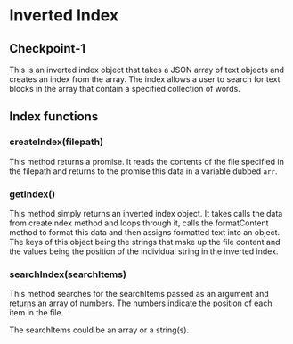 # Inverted Index
## Checkpoint-1

This is an inverted index object that takes a JSON array of text objects and creates an index from the array. The index allows a user to search for text blocks in the array that contain a specified collection of words.

## Index functions

### createIndex(filepath)

This method returns a promise. It reads the contents of the file specified in the filepath and returns to the promise this data in a variable dubbed `arr`.

### getIndex()

This method simply returns an inverted index object. It takes calls the data from createIndex method and loops through it, calls the formatContent method to format this data and then assigns formatted text into an object. The keys of this object being the strings that make up the file content and the values being the position of the individual string in the inverted index.

### searchIndex(searchItems)

This method searches for the searchItems passed as an argument and returns an array of numbers. The numbers indicate the position of each item in the file.

The searchItems could be an array or a string(s).
